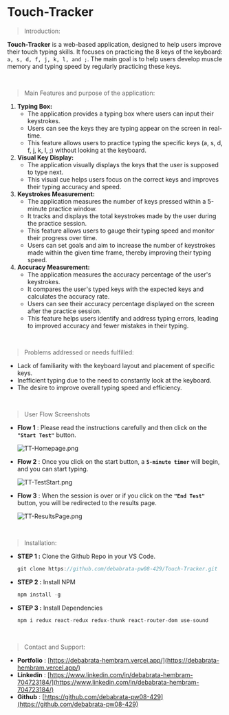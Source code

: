 # Touch-Tracker
> Introduction:
> 

**Touch-Tracker** is a web-based application, designed to help users improve their touch typing skills. It focuses on practicing the 8 keys of the keyboard: `a, s, d, f, j, k, l, and ;`. The main goal is to help users develop muscle memory and typing speed by regularly practicing these keys.

<br/>

> Main Features and purpose of the application:
> 

1. **Typing Box:**
    - The application provides a typing box where users can input their keystrokes.
    - Users can see the keys they are typing appear on the screen in real-time.
    - This feature allows users to practice typing the specific keys (a, s, d, f, j, k, l, ;) without looking at the keyboard.
2. **Visual Key Display:**
    - The application visually displays the keys that the user is supposed to type next.
    - This visual cue helps users focus on the correct keys and improves their typing accuracy and speed.
3. **Keystrokes Measurement:**
    - The application measures the number of keys pressed within a 5-minute practice window.
    - It tracks and displays the total keystrokes made by the user during the practice session.
    - This feature allows users to gauge their typing speed and monitor their progress over time.
    - Users can set goals and aim to increase the number of keystrokes made within the given time frame, thereby improving their typing speed.
4. **Accuracy Measurement:**
    - The application measures the accuracy percentage of the user's keystrokes.
    - It compares the user's typed keys with the expected keys and calculates the accuracy rate.
    - Users can see their accuracy percentage displayed on the screen after the practice session.
    - This feature helps users identify and address typing errors, leading to improved accuracy and fewer mistakes in their typing.

<br/>


> Problems addressed or needs fulfilled:
> 

- Lack of familiarity with the keyboard layout and placement of specific keys.
- Inefficient typing due to the need to constantly look at the keyboard.
- The desire to improve overall typing speed and efficiency.

<br/>

> User Flow Screenshots
> 

- **Flow 1** : Please read the instructions carefully and then click on the **`"Start Test"`** button.
    
    ![TT-Homepage.png](https://photos.google.com/share/AF1QipPpGEanBmdFqGvw86KBPQIuIMFS6oErhXolpvVY3mWG2M6RdMcAhQ8PZhWv9BT-Fg/photo/AF1QipNWdrCZIQQkwVkNArWAPUOEzoiCouiDnxZARZDg?key=RV9QaTdOUGJjdllPNWtTLU0ySGp6RlBqRjBJNzFB)
    

- **Flow 2** : Once you click on the start button, a **`5-minute timer`** will begin, and you can start typing.
    
    ![TT-TestStart.png](https://s3-us-west-2.amazonaws.com/secure.notion-static.com/014b6a85-eec2-43d1-a5eb-3ec04bccb33a/TT-TestStart.png)
    

- **Flow 3** : When the session is over or if you click on the **`"End Test"`** button, you will be redirected to the results page.
    
    ![TT-ResultsPage.png](https://s3-us-west-2.amazonaws.com/secure.notion-static.com/80a68a2f-b223-4bce-8682-34ab01708ed3/TT-ResultsPage.png)
<br/>


> Installation:
> 
- **STEP 1 :** Clone the Github Repo in your VS Code.
    
    ```jsx
    git clone https://github.com/debabrata-pw08-429/Touch-Tracker.git
    ```
    
- **STEP 2 :** Install NPM
    
    ```jsx
    npm install -g
    ```
    
- **STEP 3 :** Install Dependencies
    
    ```jsx
    npm i redux react-redux redux-thunk react-router-dom use-sound
    ```
    
    <br/>
    
> Contact and Support:
> 
- **Portfolio** : [https://debabrata-hembram.vercel.app/](https://debabrata-hembram.vercel.app/)
- **Linkedin** : [https://www.linkedin.com/in/debabrata-hembram-704723184/](https://www.linkedin.com/in/debabrata-hembram-704723184/)
- **Github** : [https://github.com/debabrata-pw08-429](https://github.com/debabrata-pw08-429)
